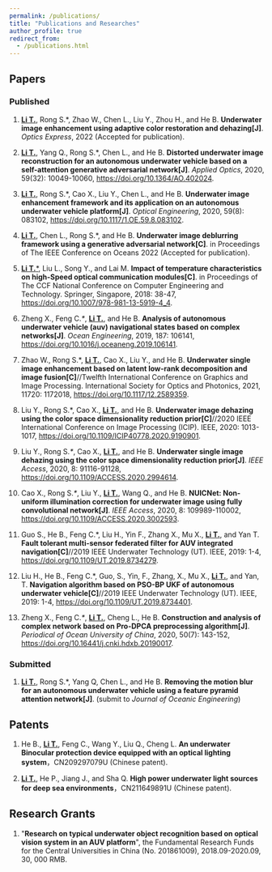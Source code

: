 ```yaml
---
permalink: /publications/
title: "Publications and Researches"
author_profile: true
redirect_from: 
  - /publications.html
---
```



<!-- You can also find my publications on <a href="https://scholar.google.co.uk/citations?user=je2KXVYAAAAJ&hl=en">my Google Scholar profile</a>. -->


## Papers

### Published

1. <ins>**Li T.**</ins>, Rong S.*, Zhao W., Chen L., Liu Y., Zhou H., and He B. **Underwater image enhancement using adaptive color restoration and dehazing[J]**. _Optics Express_, 2022 (Accepted for publication).

1. <ins>**Li T.**</ins>, Yang Q., Rong S.*, Chen L., and He B. **Distorted underwater image reconstruction for an autonomous underwater vehicle based on a self-attention generative adversarial network[J]**. _Applied Optics_, 2020, 59(32): 10049-10060, https://doi.org/10.1364/AO.402024.

1. <ins>**Li T.**</ins>, Rong S.*, Cao X., Liu Y., Chen L., and He B. **Underwater image enhancement framework and its application on an autonomous underwater vehicle platform[J]**. _Optical Engineering_, 2020, 59(8): 083102, https://doi.org/10.1117/1.OE.59.8.083102.

1. <ins>**Li T.**</ins>, Chen L., Rong S.*, and He B. **Underwater image deblurring framework using a generative adversarial network[C]**. in Proceedings of The IEEE Conference on Oceans 2022 (Accepted for publication).

1. <ins>**Li T.***</ins>, Liu L., Song Y., and Lai M. **Impact of temperature characteristics on high-Speed optical communication modules[C]**. in Proceedings of The CCF National Conference on Computer Engineering and Technology. Springer, Singapore, 2018: 38-47, https://doi.org/10.1007/978-981-13-5919-4_4.

1. Zheng X., Feng C._*_, <ins>**Li T.**</ins>, and He B. **Analysis of autonomous underwater vehicle (auv) navigational states based on complex networks[J]**. *Ocean Engineering*, 2019, 187: 106141, https://doi.org/10.1016/j.oceaneng.2019.106141.

1. Zhao W., Rong S.*, <ins>**Li T.**</ins>, Cao X., Liu Y., and He B. **Underwater single image enhancement based on latent low-rank decomposition and image fusion[C]**//Twelfth International Conference on Graphics and Image Processing. International Society for Optics and Photonics, 2021, 11720: 1172018, https://doi.org/10.1117/12.2589359.

1. Liu Y., Rong S.*, Cao X., <ins>**Li T.**</ins>, and He B. **Underwater image dehazing using the color space dimensionality reduction prior[C]**//2020 IEEE International Conference on Image Processing (ICIP). IEEE, 2020: 1013-1017, https://doi.org/10.1109/ICIP40778.2020.9190901.

1. Liu Y., Rong S._*_, Cao X., <ins>**Li T.**</ins>, and He B. **Underwater single image dehazing using the color space dimensionality reduction prior[J]**. *IEEE Access*, 2020, 8: 91116-91128, https://doi.org/10.1109/ACCESS.2020.2994614.

1. Cao X., Rong S._*_, Liu Y., <ins>**Li T.**</ins>, Wang Q., and He B. **NUICNet: Non-uniform illumination correction for underwater image using fully convolutional network[J]**. *IEEE Access*, 2020, 8: 109989-110002, https://doi.org/10.1109/ACCESS.2020.3002593.

1. Guo S., He B., Feng C.*, Liu H., Yin F., Zhang X., Mu X., <ins>**Li T.**</ins>, and Yan T. **Fault tolerant multi-sensor federated filter for AUV integrated navigation[C]**//2019 IEEE Underwater Technology (UT). IEEE, 2019: 1-4, https://doi.org/10.1109/UT.2019.8734279.

1. Liu H., He B., Feng C.*, Guo, S., Yin, F., Zhang, X., Mu X., <ins>**Li T.**</ins>, and Yan, T. **Navigation algorithm based on PSO-BP UKF of autonomous underwater vehicle[C]**//2019 IEEE Underwater Technology (UT). IEEE, 2019: 1-4, https://doi.org/10.1109/UT.2019.8734401.

1. Zheng X., Feng C._*_, <ins>**Li T.**</ins>, Cheng L., He B. **Construction and analysis of complex network based on Pro-DPCA preprocessing algorithm[J]**. _Periodical of Ocean University of China_, 2020, 50(7): 143-152, https://doi.org/10.16441/j.cnki.hdxb.20190017.

### Submitted
1. <ins>**Li T.**</ins>, Rong S.*, Yang Q, Chen L., and He B. **Removing the motion blur for an autonomous underwater vehicle using a feature pyramid attention network[J]**. (submit to _Journal of Oceanic Engineering_)



## Patents

1. He B., <ins>**Li T.**</ins>, Feng C., Wang Y., Liu Q., Cheng L. **An underwater Binocular protection device equipped with an optical lighting system**，CN209297079U (Chinese patent).

1. <ins>**Li T.**</ins>, He P., Jiang J., and Sha Q. **High power underwater light sources for deep sea environments**，CN211649891U (Chinese patent).

## Research Grants

1. "**Research on typical underwater object recognition based on optical vision system in an AUV platform**", the Fundamental Research Funds for the Central Universities in China (No. 201861009), 2018.09-2020.09, 30, 000 RMB.

